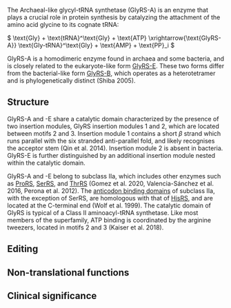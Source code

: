 The Archaeal-like glycyl-tRNA synthetase (GlyRS-A) is an enzyme that plays a crucial role in protein synthesis by catalyzing the attachment of the amino acid glycine to its cognate tRNA:



$ \text{Gly} + \text{tRNA}^\text{Gly} + \text{ATP} \xrightarrow{\text{GlyRS-A}} \text{Gly-tRNA}^\text{Gly} + \text{AMP} + \text{PP}_i  $





GlyRS-A is a homodimeric enzyme found in archaea and some bacteria, and is closely related to the eukaryote-like form [GlyRS-E](/class2/gly3).  These two forms differ from the bacterial-like form [GlyRS-B](/class2/gly2), which operates as a heterotetramer and is phylogenetically distinct (Shiba 2005).



## Structure

GlyRS-A and -E share a catalytic domain  characterized by the presence of two insertion modules, GlyRS insertion modules 1 and 2, which are located between motifs 2 and 3. Insertion module 1 contains a short $\beta$ strand which runs parallel with the six stranded anti-parallel fold, and likely recognises the acceptor stem (Qin et al. 2014). Insertion module 2 is absent in bacteria. GlyRS-E is further distinguished by an additional insertion module nested within the catalytic domain.


GlyRS-A and -E belong to subclass IIa, which includes other enzymes such as [ProRS](/class2/pro1), [SerRS](/class2/ser1), and [ThrRS](/class2/thr) (Gomez et al. 2020, Valencia-Sánchez et al. 2016, Perona et al. 2012). The [anticodon binding domains](/superfamily/class2/Anticodon_binding_domain_HGPT) of subclass IIa, with the exception of SerRS, are homologous with that of [HisRS](/class2/his), and are located at the C-terminal end (Wolf et al. 1999). The catalytic domain of GlyRS is typical of a Class II aminoacyl-tRNA synthetase. Like most members of the superfamily, ATP binding is coordinated by the arginine tweezers, located in motifs 2 and 3 (Kaiser et al. 2018). 









## Editing


## Non-translational functions



## Clinical significance